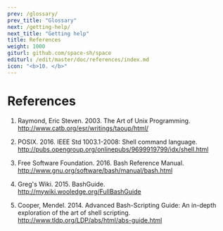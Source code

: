 ```yaml
---
prev: /glossary/
prev_title: "Glossary"
next: /getting-help/
next_title: "Getting help"
title: References
weight: 1000
giturl: github.com/space-sh/space
editurl: /edit/master/doc/references/index.md
icon: "<b>10. </b>"
---
```


# References

1. Raymond, Eric Steven. 2003. The Art of Unix Programming. http://www.catb.org/esr/writings/taoup/html/

2. POSIX. 2016. IEEE Std 1003.1-2008: Shell command language. http://pubs.opengroup.org/onlinepubs/9699919799/idx/shell.html

3. Free Software Foundation. 2016. Bash Reference Manual. http://www.gnu.org/software/bash/manual/bash.html

4. Greg's Wiki. 2015. BashGuide. http://mywiki.wooledge.org/FullBashGuide

5. Cooper, Mendel. 2014. Advanced Bash-Scripting Guide: An in-depth exploration of the art of shell scripting. http://www.tldp.org/LDP/abs/html/abs-guide.html

